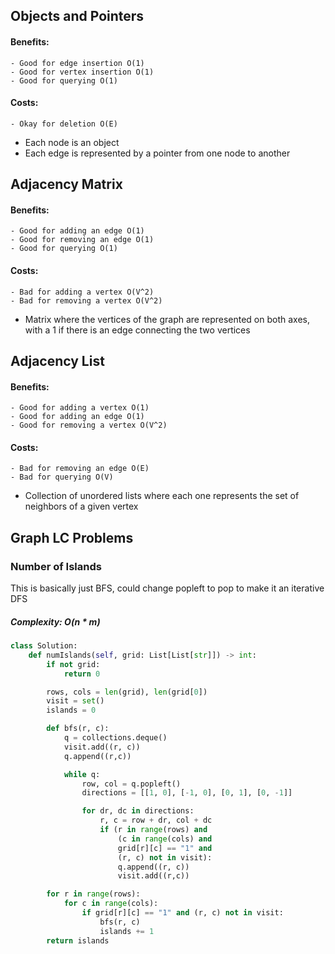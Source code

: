 ## Objects and Pointers
#### Benefits:
	- Good for edge insertion O(1)
	- Good for vertex insertion O(1)
	- Good for querying O(1)
#### Costs:
	- Okay for deletion O(E)
- Each node is an object
- Each edge is represented by a pointer from one node to another


## Adjacency Matrix
#### Benefits: 
	- Good for adding an edge O(1)
	- Good for removing an edge O(1)
	- Good for querying O(1)
#### Costs:
	- Bad for adding a vertex O(V^2)
	- Bad for removing a vertex O(V^2)
- Matrix where the vertices of the graph are represented on both axes, with a 1 if there is an edge connecting the two vertices


## Adjacency List
#### Benefits: 
	- Good for adding a vertex O(1)
	- Good for adding an edge O(1)
	- Good for removing a vertex O(V^2)
#### Costs:
	- Bad for removing an edge O(E)
	- Bad for querying O(V)
- Collection of unordered lists where each one represents the set of neighbors of a given vertex




## Graph LC Problems

### Number of Islands

This is basically just BFS, could change popleft to pop to make it an iterative DFS

##### Complexity: O(n * m)

```python
class Solution:
	def numIslands(self, grid: List[List[str]]) -> int:
		if not grid:
			return 0

		rows, cols = len(grid), len(grid[0])
		visit = set()
		islands = 0

		def bfs(r, c):
			q = collections.deque()
			visit.add((r, c))
			q.append((r,c))

			while q:
				row, col = q.popleft()
				directions = [[1, 0], [-1, 0], [0, 1], [0, -1]]

				for dr, dc in directions:
					r, c = row + dr, col + dc
					if (r in range(rows) and 
					    (c in range(cols) and
						grid[r][c] == "1" and
						(r, c) not in visit):
						q.append((r, c))
						visit.add((r,c))

		for r in range(rows):
			for c in range(cols):
				if grid[r][c] == "1" and (r, c) not in visit:
					bfs(r, c)
					islands += 1
		return islands
```






